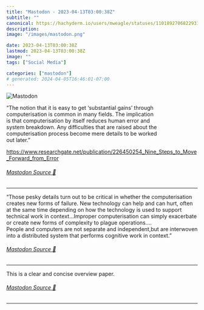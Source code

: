```yaml
---
title: "Mastodon - 2023-04-13T03:00:38Z"
subtitle: ""
canonical: https://hachyderm.io/users/mweagle/statuses/110189270682293136
description:
image: "/images/mastodon.png"

date: 2023-04-13T03:00:38Z
lastmod: 2023-04-13T03:00:38Z
image: ""
tags: ["Social Media"]

categories: ["mastodon"]
# generated: 2024-04-05T16:46:01-07:00
---
```

![Mastodon](/images/mastodon.png)

<p>“The notion that it is easy to get ‘substantial gains’ through<br />computerisation is common in many fields. The implication<br />is that computerisation by itself reduces human error and<br />system breakdown. Any difficulties that are raised about the<br />computerisation process become mere details to be worked<br />out later.”</p><p><a href="https://www.researchgate.net/publication/226450254_Nine_Steps_to_Move_Forward_from_Error" target="_blank" rel="nofollow noopener noreferrer" translate="no"><span class="invisible">https://www.</span><span class="ellipsis">researchgate.net/publication/2</span><span class="invisible">26450254_Nine_Steps_to_Move_Forward_from_Error</span></a></p>


###### [Mastodon Source 🐘](https://hachyderm.io/@mweagle/110189270682293136)

___

<p>“Those pesky details turn out to be critical in whether the computerisation creates new forms of failure. New technology can help and can hurt, often at the same time depending on how the technology is used to support technical work in context…Improper computerisation can simply exacerbate or create new forms of complexity to plague operations….<br />People and computers are not separate and independent,but are interwoven into a distributed system that performs cognitive work in context.”</p>


###### [Mastodon Source 🐘](https://hachyderm.io/@mweagle/110189290574281909)

___

<p>This is a clear and concise overview paper.</p>


###### [Mastodon Source 🐘](https://hachyderm.io/@mweagle/110189300549113702)

___
